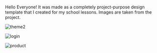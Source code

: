 Hello Everyone! It was made as a completely project-purpose design template that I created for my school lessons. Images are taken from the project.

![theme2](https://user-images.githubusercontent.com/54374012/226482388-3ca9832a-4f7f-4f8c-87c0-882244d2f549.jpg)

![login](https://user-images.githubusercontent.com/54374012/226482448-5e04dca1-44c0-4010-a4e8-0ccfb0fc5f9f.jpg)

![product](https://user-images.githubusercontent.com/54374012/226482456-542cfdb2-b653-439f-b508-2ca3d36957f7.jpg)
